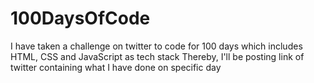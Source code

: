 # 100DaysOfCode

I have taken a challenge on twitter to code for 100 days which includes HTML, CSS and JavaScript as tech stack
Thereby, I'll be posting link of twitter containing what I have done on specific day
